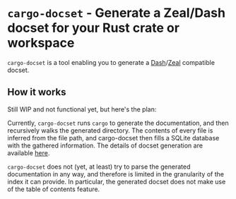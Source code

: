 # `cargo-docset` - Generate a Zeal/Dash docset for your Rust crate or workspace

`cargo-docset` is a tool enabling you to generate a [Dash](https://kapeli.com/dash)/[Zeal](https://zealdocs.org/)
compatible docset.

## How it works

Still WIP and not functional yet, but here's the plan:

Currently, `cargo-docset` runs `cargo` to generate the documentation, and then recursively walks the generated
directory. The contents of every file is inferred from the file path, and cargo-docset then fills a SQLite database with
the gathered information. The details of docset generation are available [here](https://kapeli.com/docsets#dashDocset).

`cargo-docset` does not (yet, at least) try to parse the generated documentation in any way, and therefore is limited in
the granularity of the index it can provide. In particular, the generated docset does not make use of the table of
contents feature.
